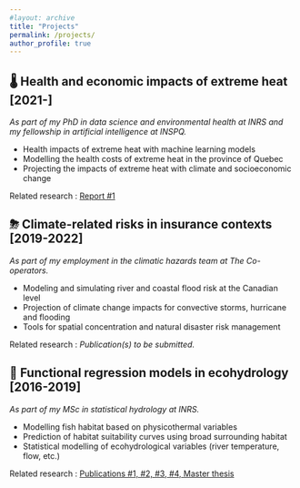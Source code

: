 ```yaml
---
#layout: archive
title: "Projects"
permalink: /projects/
author_profile: true
---
```


🌡 Health and economic impacts of extreme heat [2021-] 
-------------------

*As part of my PhD in data science and environmental health at INRS and my fellowship in artificial intelligence at INSPQ.*

- Health impacts of extreme heat with machine learning models
- Modelling the health costs of extreme heat in the province of Quebec
- Projecting the impacts of extreme heat with climate and socioeconomic change

Related research : [Report #1](https://jeremieboudreault.github.io/research/)


⛈ Climate-related risks in insurance contexts [2019-2022] 
-------------------

*As part of my employment in the climatic hazards team at The Co-operators.*

- Modeling and simulating river and coastal flood risk at the Canadian level
- Projection of climate change impacts for convective storms, hurricane and flooding
- Tools for spatial concentration and natural disaster risk management

Related research : *Publication(s) to be submitted.*


🌊 Functional regression models in ecohydrology [2016-2019] 
------------------ 

*As part of my MSc in statistical hydrology at INRS.*

- Modelling fish habitat based on physicothermal variables
- Prediction of habitat suitability curves using broad surrounding habitat 
- Statistical modelling of ecohydrological variables (river temperature, flow, etc.)

Related research : [Publications #1, #2, #3, #4, Master thesis](https://jeremieboudreault.github.io/research/)